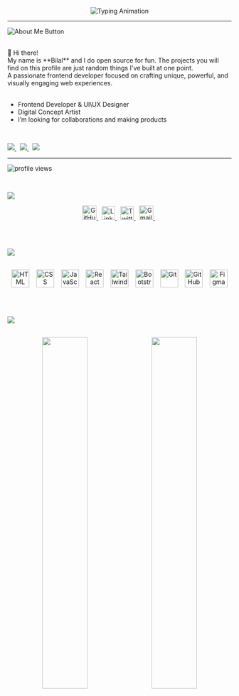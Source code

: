 <!-- Typing Animation -->
<p align="center">
  <img src="https://readme-typing-svg.herokuapp.com?font=Fira+Code&size=24&duration=3000&pause=1000&color=000000&center=true&vCenter=true&width=600&lines=Building+-+Designing+-+Creating" alt="Typing Animation" />
</p>   <hr>

<!-- About Me Button -->
<p align="left">
  <img src="https://raw.githubusercontent.com/byllzz/byllzz/main/about-me-btn.svg" alt="About Me Button" />
</p>
<br>
 👋 Hi there!
  <br>
My name is **Bilal** and I do open source for fun. The projects you will find on this profile are just random things I've built at one point. <br>  A passionate frontend developer focused on crafting unique, powerful, and visually engaging web experiences.
<br> <br>
  <ul>
        <li> Frontend Developer & UI\UX Designer</li>
        <li> Digital Concept Artist </li>
        <li> I’m looking for collaborations and making products</li>
 </ul>

 
<br>
<!-- Info Buttons Row -->
<p align="left">
  <a href="https://bilal-profile.netlify.app" target="_blank">
    <img src="https://img.shields.io/badge/Portfolio-6C63FF?style=for-the-badge&logo=vercel&logoColor=white" />
  </a>
  &nbsp;
  <a href="https://your-blog-link.com" target="_blank">
    <img src="https://img.shields.io/badge/Blog_Posts-blueviolet?style=for-the-badge&logo=hashnode&logoColor=white" />
  </a>
  &nbsp;
  <a  href="mailto:infobilalmalik03@gmail.com" target="_blank">
    <img src="https://img.shields.io/badge/Contact_Me-D44638?style=for-the-badge&logo=gmail&logoColor=white" />
  </a>
</p>
   <hr>


<!-- PROFILE VIEWS COUNTER -->
<p align="left">
  <img src="https://komarev.com/ghpvc/?username=byllzz&label=Profile%20views&color=8000ff&style=flat" alt="profile views" />
</p>

<br>

<p align="left">
  <img src="https://raw.githubusercontent.com/byllzz/byllzz/main/found-me-btn.svg" />
</p>  
<p align="center">
  <a href="https://github.com/bilalmalik04" target="_blank">
    <img alt="GitHub" height="32" src="https://cdn.jsdelivr.net/gh/devicons/devicon/icons/github/github-original.svg" />
  </a>&nbsp;
  <a href="#" target="_blank">
    <img alt="LinkedIn" height="30" src="https://cdn.jsdelivr.net/gh/devicons/devicon/icons/linkedin/linkedin-original.svg" />
  </a>&nbsp;
  <a href="https://x.com/byllzzz" target="_blank">
    <img alt="Twitter" height="30" src="https://cdn.jsdelivr.net/gh/devicons/devicon/icons/twitter/twitter-original.svg" />
  </a>&nbsp;
<!--   <a  href="#" target="_blank">
    <img alt="Instagram" height="32" src="https://img.icons8.com/fluency/48/instagram-new.png" />
  </a>&nbsp; -->
  <a href="mailto:infobilalmalik03@gmail.com" target="_blank">
    <img alt="Gmail" height="32" src="https://img.icons8.com/color/48/gmail--v1.png" />
  </a>&nbsp;
<!--   <a href="#" target="_blank">
    <img alt="UIverse" height="30" src="https://uiverse.io/favicon.ico" />
  </a> -->
</p> 
<br> <br>

<!-- Tech Stack Button -->
<p align="left">
  <img src="https://github.com/byllzz/byllzz/blob/main/tech-stack.svg" />
</p>
<br>
<!-- Horizontal Tech Stack with Gaps -->
<div align="center">
  <img src="https://cdn.jsdelivr.net/gh/devicons/devicon/icons/html5/html5-original.svg" height="40" alt="HTML" />
  &nbsp;&nbsp;
  <img src="https://cdn.jsdelivr.net/gh/devicons/devicon/icons/css3/css3-original.svg" height="40" alt="CSS" />
  &nbsp;&nbsp;
  <img src="https://cdn.jsdelivr.net/gh/devicons/devicon/icons/javascript/javascript-original.svg" height="40" alt="JavaScript" />
  &nbsp;&nbsp;
  <img src="https://cdn.jsdelivr.net/gh/devicons/devicon/icons/react/react-original.svg" height="40" alt="React" />
  &nbsp;&nbsp;
  <img src="https://img.icons8.com/color/48/tailwind_css.png" height="40" alt="Tailwind CSS" />
  &nbsp;&nbsp;
  <img src="https://cdn.jsdelivr.net/gh/devicons/devicon/icons/bootstrap/bootstrap-original.svg" height="40" alt="Bootstrap" />
  &nbsp;&nbsp;
  <img src="https://cdn.jsdelivr.net/gh/devicons/devicon/icons/git/git-original.svg" height="40" alt="Git" />
  &nbsp;&nbsp;
  <img src="https://cdn.jsdelivr.net/gh/devicons/devicon/icons/github/github-original.svg" height="40" alt="GitHub" />
  &nbsp;&nbsp;
  <img src="https://cdn.jsdelivr.net/gh/devicons/devicon/icons/figma/figma-original.svg" height="40" alt="Figma" />
</div>

<br> <br>

<!-- Profile Stats Title Badge -->
<p align="left">
  <img src="https://img.shields.io/badge/GITHUB%20STATS-000000?style=for-the-badge&logo=github&logoColor=white" />
</p>
<br>
<!-- GitHub Stats Section -->
<div align="center">
  <img src="https://github-readme-stats.vercel.app/api?username=byllzz&show_icons=true&theme=github_dark&hide_title=true" width="45%" />
  &nbsp;&nbsp;&nbsp;
  <img src="https://github-readme-stats.vercel.app/api/top-langs/?username=byllzz&layout=compact&theme=github_dark" width="45%" />
</div>
